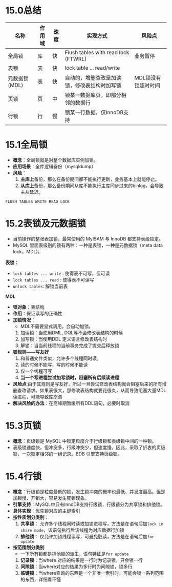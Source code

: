 # 15.0总结
| 名称          | 作用域 | 速度 | 实现方式                                     | 风险点                                       |
| ------------- | ------ | ---- | -------------------------------------------- | -------------------------------------------- |
| 全局锁        | 库     | 快   | Flush tables with read lock (FTWRL)          | 业务暂停 |
| 表锁          | 表     | 快   | lock table ... read/write                    |                                              |
| 元数据锁(MDL) | 表     | 快   | 自动的，增删查改是加读锁，修改表结构时加写锁 | MDL锁没有锁超时时间                          |
| 页锁          | 页     | 中   | 锁某一数据库页，即部分相邻的数据行           |                                              |
| 行锁          | 行     | 慢   | 锁某一行数据，仅InnoDB支持                                             |                                              |

# 15.1全局锁
- **概念**：全局锁就是对整个数据库实例加锁。
- **应用场景**：全库逻辑备份（mysqldump）
- **风险**：
  1. **主库上**备份，那么在备份期间都不能执行更新，业务基本上就能停止。
  2. **从库上**备份，那么备份期间从库不能执行主库同步过来的binlog，会导致主从延迟。
```mysql
FLUSH TABLES WRITE READ LOCK 
```

# 15.2表锁及元数据锁

- 当前操作的整张表加锁，最常使用的 MyISAM 与 InnoDB 都支持表级锁定。
- MySQL 里面表级别的锁有两种：一种是表锁，一种是元数据锁（meta data lock，MDL)。

**表锁：**
- `lock tables ... write` : 使得表不可写，但可读
- `lock tables ... read` : 使得表不可读写
- `unlock tables`: 解锁当前表

**MDL**
- **锁对象**：表结构
- **作用**：保证读写的正确性
- **加锁情况**：
  - MDL不需要显式调用，会自动加锁。
  1. 加读锁：当使用DML, DQL等不会修改表结构的时候
  2. 加写锁：当使用DDL 定义语言修改表结构时
  3. 解锁：当当前线程的当前事务完成了提交后释放锁
- **锁规则——写友好**
  1. 和普通文件类似，允许多个线程同时读。
  2. 读的时候不能写，写的时候不能读
  3. 仅一个线程可写
  4. **当一个写进程尝试加写锁时，阻塞所有后续读进程**
- **风险点**:由于其规则是写友好，所以一旦尝试修改表结构就会阻塞后来的所有增删查改请求。如果表很大，那修改表结构就要花很久，从而导致阻塞大量MDL读进程，可能导致库崩溃
- **解决风险的办法**：在高峰期暂缓所有DDL语句，必要时取消

# 15.3页锁

- **概念**：页级锁是 MySQL 中锁定粒度介于行级锁和表级锁中间的一种锁。
- 表级锁速度快，但冲突多，行级冲突少，但速度慢。因此，采取了折衷的页级锁，一次锁定相邻的一组记录。BDB 引擎支持页级锁。


# 15.4行锁

- **概念**：行级锁是粒度最低的锁，发生锁冲突的概率也最低、并发度最高。但是加锁慢、开销大，容易发生死锁现象。
- **引擎支持**：MySQL中只有InnoDB支持行级锁，行级锁分为共享锁和排他锁。
- **具体实现**：优先锁对应的主键索引
- **按性质划分类别**：
  1. **共享锁**： 允许多个线程同时读或加锁进程写，方法是在语句后加`lock in share mode`，该语句执行后该线程为对应数据行加锁
  2. **排他锁**： 仅允许加锁线程读写，可避免脏读，方法是在语句后加`for update`
- **按范围划分类别**
  - 一下所有锁都是排他锁的派生，语句特征是`for update`
  1. **记录锁**：当where 对应的结果是一行时为记录锁，只会锁一行
  2. **间隙锁**：当where对应的结果为多行时为间隙锁，锁多行
  3. **临键锁**：当where查询的东西是一个非唯一索引时，可能会锁一系列范围的东西，详细看不懂